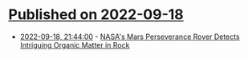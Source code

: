 # [Published on 2022-09-18](index.md)

* [2022-09-18, 21:44:00](https://science.slashdot.org/story/22/09/18/2142257/nasas-mars-perseverance-rover-detects-intriguing-organic-matter-in-rock?utm_source=rss1.0mainlinkanon&utm_medium=feed) - [NASA's Mars Perseverance Rover Detects Intriguing Organic Matter in Rock](https://science.slashdot.org/story/22/09/18/2142257/nasas-mars-perseverance-rover-detects-intriguing-organic-matter-in-rock?utm_source=rss1.0mainlinkanon&utm_medium=feed)
